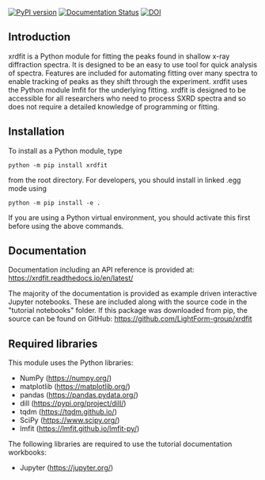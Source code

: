 [![PyPI version](https://badge.fury.io/py/xrdfit.svg)](https://badge.fury.io/py/xrdfit)
[![Documentation Status](https://readthedocs.org/projects/xrdfit/badge/?version=latest)](https://xrdfit.readthedocs.io/en/latest/?badge=latest)
[![DOI](https://zenodo.org/badge/203145007.svg)](https://zenodo.org/badge/latestdoi/203145007) 

Introduction
--------------

xrdfit is a Python module for fitting the peaks found in shallow x-ray diffraction spectra. It is designed to be an easy to use tool for quick analysis of spectra. Features are included for automating fitting over many spectra to enable tracking of peaks as they shift through the experiment. xrdfit uses the Python module lmfit for the underlying fitting. xrdfit is designed to be accessible for all researchers who need to process SXRD spectra and so does not require a detailed knowledge of programming or fitting.

Installation
-------------

To install as a Python module, type

`python -m pip install xrdfit`

from the root directory. 
For developers, you should install in linked .egg mode using

`python -m pip install -e .`

If you are using a Python virtual environment, you should activate this first before using the above commands.

Documentation
---------------
Documentation including an API reference is provided at: https://xrdfit.readthedocs.io/en/latest/

The majority of the documentation is provided as example driven interactive Jupyter notebooks. These are included along with the source code in the "tutorial notebooks" folder.
If this package was downloaded from pip, the source can be found on GitHub: https://github.com/LightForm-group/xrdfit


Required libraries
--------------------

This module uses the Python libraries:
* NumPy (https://numpy.org/)
* matplotlib (https://matplotlib.org/)
* pandas (https://pandas.pydata.org/)
* dill (https://pypi.org/project/dill/)
* tqdm (https://tqdm.github.io/)
* SciPy (https://www.scipy.org/)
* lmfit (https://lmfit.github.io/lmfit-py/)

The following libraries are required to use the tutorial documentation workbooks:
* Jupyter (https://jupyter.org/)

